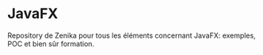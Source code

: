 JavaFX
======

Repository de Zenika pour tous les éléments concernant JavaFX: exemples, POC et bien sûr formation.
